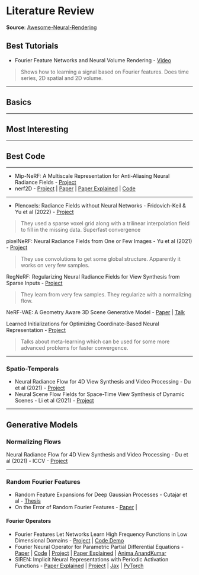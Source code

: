 # Literature Review

**Source**: [Awesome-Neural-Rendering](https://github.com/weihaox/awesome-neural-rendering)


## Best Tutorials

* Fourier Feature Networks and Neural Volume Rendering - [Video](https://www.youtube.com/watch?v=Al6NTbgka1o)

> Shows how to learning a signal based on Fourier features. Does time series, 2D spatial and 2D volume.


---
## Basics



---
## Most Interesting



---
## Best Code



---


* Mip-NeRF: A Multiscale Representation for Anti-Aliasing Neural Radiance Fields - [Project](https://jonbarron.info/mipnerf/)
* nerf2D - [Project](https://www.matthewtancik.com/nerf) | [Paper](https://arxiv.org/abs/2003.08934) | [Paper Explained](https://www.youtube.com/watch?v=CRlN-cYFxTk) | [Code](https://github.com/ankurhanda/nerf2D)


---

* Plenoxels: Radiance Fields without Neural Networks - Fridovich-Keil & Yu et al (2022) - [Project](https://alexyu.net/plenoxels/)
> They used a sparse voxel grid along with a trilinear interpolation field to fill in the missing data. Superfast convergence

pixelNeRF: Neural Radiance Fields from One or Few Images - Yu et al (2021) - [Project](https://alexyu.net/pixelnerf/)

> They use convolutions to get some global structure. Apparently it works on very few samples.

RegNeRF: Regularizing Neural Radiance Fields for View Synthesis from Sparse Inputs - [Project](https://m-niemeyer.github.io/regnerf/index.html)

> They learn from very few samples. They regularize with a normalizing flow.

NeRF-VAE: A Geometry Aware 3D Scene Generative Model - [Paper](https://arxiv.org/abs/2104.00587) | [Talk](https://papertalk.org/papertalks/32326)

Learned Initializations for Optimizing Coordinate-Based Neural Representation - [Project]()

> Talks about meta-learning which can be used for some more advanced problems for faster convergence.

---
### Spatio-Temporals

* Neural Radiance Flow for 4D View Synthesis and Video Processing - Du et al (2021) - [Project](https://yilundu.github.io/nerflow/)
* Neural Scene Flow Fields for Space-Time View Synthesis of Dynamic Scenes - Li et al (2021) - [Project](https://www.cs.cornell.edu/~zl548/NSFF/)

---
## Generative Models

### Normalizing Flows

Neural Radiance Flow for 4D View Synthesis and Video Processing - Du et al (2021) - ICCV - [Project](https://yilundu.github.io/nerflow/)


---
### Random Fourier Features

* Random Feature Expansions for Deep Gaussian Processes - Cutajar et al - [Thesis](https://www.google.com/search?q=Kurt+Cutajar+thesis&oq=Kurt+Cutajar+thesis&aqs=chrome..69i57j33i160.2459j0j4&sourceid=chrome&ie=UTF-8)
* On the Error of Random Fourier Features - [Paper](https://arxiv.org/abs/1506.02785) |


#### Fourier Operators

* Fourier Features Let Networks Learn High Frequency Functions in Low Dimensional Domains - [Project](https://bmild.github.io/fourfeat/) | [Code Demo](https://github.com/GlassyWing/fourier-feature-networks)
* Fourier Neural Operator for Parametric Partial Differential Equations - [Paper](https://arxiv.org/abs/2010.08895) | [Code](https://github.com/zongyi-li/fourier_neural_operator) | [Project](https://zongyi-li.github.io/neural-operator/) | [Paper Explained](https://www.youtube.com/watch?v=IaS72aHrJKE) | [Anima AnandKumar](https://www.youtube.com/watch?v=Bd4KvlmGbY4)
* SIREN: Implicit Neural Representations with Periodic Activation Functions - [Paper Explained](https://www.youtube.com/watch?v=Q5g3p9Zwjrk) | [Project](https://www.vincentsitzmann.com/siren/) | [Jax](https://github.com/KeunwooPark/siren-jax) | [PyTorch](https://github.com/lucidrains/siren-pytorch)
